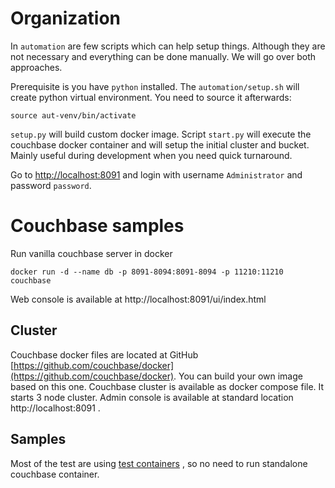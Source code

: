 # Organization
In `automation` are few scripts which can help setup things.
Although they are not necessary and everything can be done manually.
We will go over both approaches.

Prerequisite is you have `python` installed.
The `automation/setup.sh` will create python virtual environment. 
You need to source it afterwards:
```shell
source aut-venv/bin/activate 
```

`setup.py` will build custom docker image. Script `start.py` will
execute the couchbase docker container and will setup the initial
cluster and bucket. Mainly useful during development when you 
need quick turnaround.

Go to [http://localhost:8091](http://localhost:8091) and login with
username `Administrator` and password `password`.

# Couchbase samples
Run vanilla couchbase server in docker
````
docker run -d --name db -p 8091-8094:8091-8094 -p 11210:11210 couchbase
````

Web console is available at http://localhost:8091/ui/index.html

## Cluster
Couchbase docker files are located at GitHub 
[https://github.com/couchbase/docker](https://github.com/couchbase/docker).
You can build your own image based on this one. 
Couchbase cluster is available as docker compose file. It starts 3 node cluster.
Admin console is available at standard location http://localhost:8091 .



## Samples
Most of the test are using [test containers](https://www.testcontainers.org/) , 
so no need to run standalone couchbase container.

